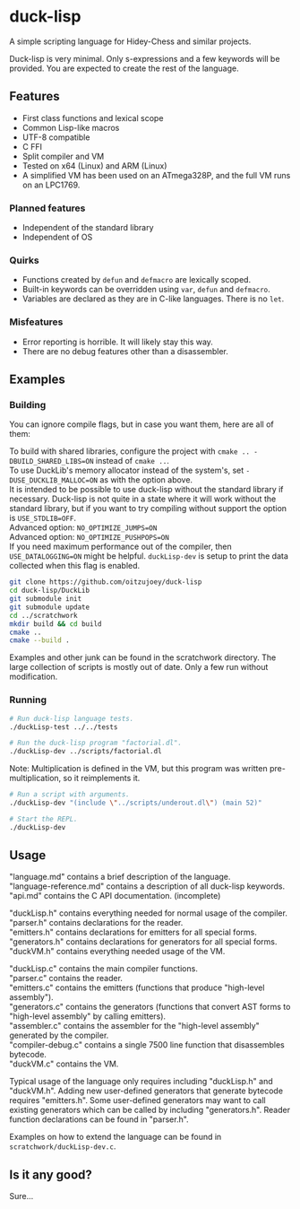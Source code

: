 # duck-lisp

A simple scripting language for Hidey-Chess and similar projects.

Duck-lisp is very minimal. Only s-expressions and a few keywords will be provided. You are expected to create the rest of the language.

## Features

* First class functions and lexical scope
* Common Lisp-like macros
* UTF-8 compatible
* C FFI
* Split compiler and VM
* Tested on x64 (Linux) and ARM (Linux)
* A simplified VM has been used on an ATmega328P, and the full VM runs on an LPC1769.

### Planned features

* Independent of the standard library
* Independent of OS

### Quirks

* Functions created by `defun` and `defmacro` are lexically scoped.
* Built-in keywords can be overridden using `var`, `defun` and `defmacro`.
* Variables are declared as they are in C-like languages. There is no `let`.

### Misfeatures

* Error reporting is horrible. It will likely stay this way.
* There are no debug features other than a disassembler.

## Examples

### Building

You can ignore compile flags, but in case you want them, here are all of them:

To build with shared libraries, configure the project with `cmake .. -DBUILD_SHARED_LIBS=ON` instead of `cmake ..`.  
To use DuckLib's memory allocator instead of the system's, set `-DUSE_DUCKLIB_MALLOC=ON` as with the option above.  
It is intended to be possible to use duck-lisp without the standard library if necessary. Duck-lisp is not quite in a state where it will work without the standard library, but if you want to try compiling without support the option is `USE_STDLIB=OFF`.  
Advanced option: `NO_OPTIMIZE_JUMPS=ON`  
Advanced option: `NO_OPTIMIZE_PUSHPOPS=ON`  
If you need maximum performance out of the compiler, then `USE_DATALOGGING=ON` might be helpful. `duckLisp-dev` is setup to print the data collected when this flag is enabled.

```bash
git clone https://github.com/oitzujoey/duck-lisp
cd duck-lisp/DuckLib
git submodule init
git submodule update
cd ../scratchwork
mkdir build && cd build
cmake ..
cmake --build .
```

Examples and other junk can be found in the scratchwork directory. The large collection of scripts is mostly out of date. Only a few run without modification.

### Running

```bash
# Run duck-lisp language tests.
./duckLisp-test ../../tests
```

```bash
# Run the duck-lisp program "factorial.dl".
./duckLisp-dev ../scripts/factorial.dl
```

Note: Multiplication is defined in the VM, but this program was written pre-multiplication, so it reimplements it.

```bash
# Run a script with arguments.
./duckLisp-dev "(include \"../scripts/underout.dl\") (main 52)"
```

```bash
# Start the REPL.
./duckLisp-dev
```


## Usage

"language.md" contains a brief description of the language.  
"language-reference.md" contains a description of all duck-lisp keywords.  
"api.md" contains the C API documentation. (incomplete)  

"duckLisp.h" contains everything needed for normal usage of the compiler.  
"parser.h" contains declarations for the reader.  
"emitters.h" contains declarations for emitters for all special forms.  
"generators.h" contains declarations for generators for all special forms.  
"duckVM.h" contains everything needed usage of the VM.  

"duckLisp.c" contains the main compiler functions.  
"parser.c" contains the reader.  
"emitters.c" contains the emitters (functions that produce "high-level assembly").  
"generators.c" contains the generators (functions that convert AST forms to "high-level assembly" by calling emitters).  
"assembler.c" contains the assembler for the "high-level assembly" generated by the compiler.  
"compiler-debug.c" contains a single 7500 line function that disassembles bytecode.  
"duckVM.c" contains the VM.  

Typical usage of the language only requires including "duckLisp.h" and "duckVM.h". Adding new user-defined generators that generate bytecode requires "emitters.h". Some user-defined generators may want to call existing generators which can be called by including "generators.h". Reader function declarations can be found in "parser.h".

Examples on how to extend the language can be found in `scratchwork/duckLisp-dev.c`.

## Is it any good?

Sure…
